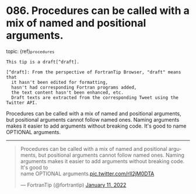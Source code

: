 # <span class='text-muted'>086.</span> Procedures can be called with a mix of named and positional arguments.

<span style='font-size: small;' class='text-muted'>topic: {ref}`procedures`</span>

```{note}
This tip is a draft[^draft].

[^draft]: From the perspective of FortranTip Browser, "draft" means that
  it hasn't been edited for formatting,
  hasn't had corresponding Fortran programs added,
  the text content hasn't been enhanced, etc.
  Draft texts are extracted from the corresponding Tweet using the Twitter API.
```

Procedures can be called with a mix of named and positional arguments, but positional arguments cannot follow named ones. Naming arguments makes it easier to add arguments without breaking code. It's good to
name OPTIONAL arguments.


---

<blockquote class="twitter-tweet"><p lang="en" dir="ltr">Procedures can be called with a mix of named and positional arguments, but positional arguments cannot follow named ones. Naming arguments makes it easier to add arguments without breaking code. It&#39;s good to<br>name OPTIONAL arguments.<a href="https://t.co/rIl2jM0DTA">pic.twitter.com/rIl2jM0DTA</a></p>&mdash; FortranTip (@fortrantip) <a href="https://twitter.com/fortrantip/status/1480893840068390913?ref_src=twsrc%5Etfw">January 11, 2022</a></blockquote><script async src="https://platform.twitter.com/widgets.js" charset="utf-8"></script>